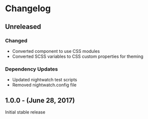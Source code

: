 Changelog
=========

Unreleased
----------
### Changed
* Converted component to use CSS modules
* Converted SCSS variables to CSS custom properties for theming
### Dependency Updates
* Updated nightwatch test scripts
* Removed nightwatch.config file

1.0.0 - (June 28, 2017)
------------------
Initial stable release
